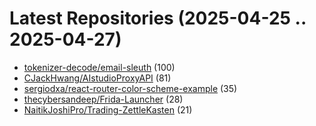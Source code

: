# Latest Repositories (2025-04-25 .. 2025-04-27)

- [tokenizer-decode/email-sleuth](https://github.com/tokenizer-decode/email-sleuth) (100)
- [CJackHwang/AIstudioProxyAPI](https://github.com/CJackHwang/AIstudioProxyAPI) (81)
- [sergiodxa/react-router-color-scheme-example](https://github.com/sergiodxa/react-router-color-scheme-example) (35)
- [thecybersandeep/Frida-Launcher](https://github.com/thecybersandeep/Frida-Launcher) (28)
- [NaitikJoshiPro/Trading-ZettleKasten](https://github.com/NaitikJoshiPro/Trading-ZettleKasten) (21)
